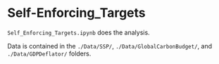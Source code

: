 # Self-Enforcing_Targets

`Self_Enforcing_Targets.ipynb` does the analysis.

Data is contained in the `./Data/SSP/`, `./Data/GlobalCarbonBudget/`, and `./Data/GDPDeflator/` folders.
